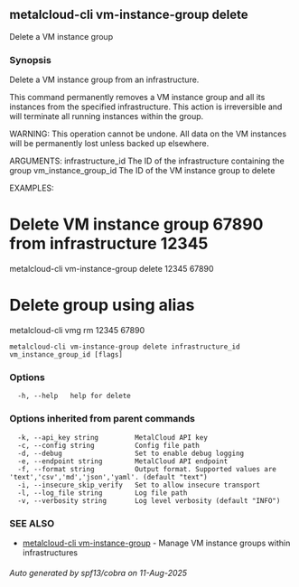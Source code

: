 ## metalcloud-cli vm-instance-group delete

Delete a VM instance group

### Synopsis

Delete a VM instance group from an infrastructure.

This command permanently removes a VM instance group and all its instances
from the specified infrastructure. This action is irreversible and will
terminate all running instances within the group.

WARNING: This operation cannot be undone. All data on the VM instances
will be permanently lost unless backed up elsewhere.

ARGUMENTS:
  infrastructure_id     The ID of the infrastructure containing the group
  vm_instance_group_id  The ID of the VM instance group to delete

EXAMPLES:
  # Delete VM instance group 67890 from infrastructure 12345
  metalcloud-cli vm-instance-group delete 12345 67890
  
  # Delete group using alias
  metalcloud-cli vmg rm 12345 67890

```
metalcloud-cli vm-instance-group delete infrastructure_id vm_instance_group_id [flags]
```

### Options

```
  -h, --help   help for delete
```

### Options inherited from parent commands

```
  -k, --api_key string         MetalCloud API key
  -c, --config string          Config file path
  -d, --debug                  Set to enable debug logging
  -e, --endpoint string        MetalCloud API endpoint
  -f, --format string          Output format. Supported values are 'text','csv','md','json','yaml'. (default "text")
  -i, --insecure_skip_verify   Set to allow insecure transport
  -l, --log_file string        Log file path
  -v, --verbosity string       Log level verbosity (default "INFO")
```

### SEE ALSO

* [metalcloud-cli vm-instance-group](metalcloud-cli_vm-instance-group.md)	 - Manage VM instance groups within infrastructures

###### Auto generated by spf13/cobra on 11-Aug-2025
